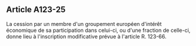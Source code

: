 Article A123-25
----
La cession par un membre d'un groupement européen d'intérêt économique de sa
participation dans celui-ci, ou d'une fraction de celle-ci, donne lieu à
l'inscription modificative prévue à l'article R. 123-66.
